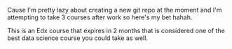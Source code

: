 Cause I'm pretty lazy about creating a new git repo at the moment and I'm attempting to take 3 courses after work so here's my bet hahah.

This is an Edx course that expires in 2 months that is considered one of the best data science course you could take as well.

